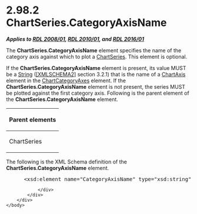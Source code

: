 <html dir="LTR" xmlns:mshelp="http://msdn.microsoft.com/mshelp" xmlns:ddue="http://ddue.schemas.microsoft.com/authoring/2003/5" xmlns:xlink="http://www.w3.org/1999/xlink" xmlns:tool="http://www.microsoft.com/tooltip">
    <head>
        <meta http-equiv="Content-Type" content="text/html; CHARSET=utf-8"></meta>
        <meta name="save" content="history"></meta>
        <title>2.98.2 ChartSeries.CategoryAxisName</title>
        <xml>
            <mshelp:toctitle title="2.98.2 ChartSeries.CategoryAxisName"></mshelp:toctitle>
            <mshelp:rltitle title="[MS-RDL]: ChartSeries.CategoryAxisName"></mshelp:rltitle>
            <mshelp:keyword index="A" term="95748a3d-672a-4ece-b7ce-25bd6ddb91c8"></mshelp:keyword>
            <mshelp:attr name="DCSext.ContentType" value="open specification"></mshelp:attr>
            <mshelp:attr name="AssetID" value="95748a3d-672a-4ece-b7ce-25bd6ddb91c8"></mshelp:attr>
            <mshelp:attr name="TopicType" value="kbRef"></mshelp:attr>
            <mshelp:attr name="DCSext.Title" value="[MS-RDL]: ChartSeries.CategoryAxisName" />
        </xml>
    </head>
    <body>
        <div id="header">
            <h1 class="heading">2.98.2 ChartSeries.CategoryAxisName</h1>
        </div>
        <div id="mainSection">
            <div id="mainBody">
                <div id="allHistory" class="saveHistory"></div>
                <div id="sectionSection0" class="section" name="collapseableSection">
                    

<p><b><i>Applies to </i></b><a href="1e855f94-4617-47e4-b89e-0856c6cb420f.html"><b><i>RDL 2008/01</i></b></a><b><i>,
</i></b><a href="3428e690-a348-4ec7-8a6a-8efb42d2cdee.html"><b><i>RDL 2010/01</i></b></a><b><i>,
and </i></b><a href="52ce3983-2bfc-4e72-9359-42aaf5fe4509.html"><b><i>RDL 2016/01</i></b></a></p>

<p>The <b>ChartSeries.CategoryAxisName</b> element specifies
the name of the category axis against which to plot a <a href="aee11573-3fcf-4365-938b-e6c8ceece6e1.html">ChartSeries</a>. This element
is optional.</p>

<p>If the <b>ChartSeries.CategoryAxisName</b> element is
present, its value MUST be a <a href="1ed81ef3-a683-45e3-aaad-bd2bbe71bc3d.html">String</a>
(<a href="https://go.microsoft.com/fwlink/?LinkId=90610">[XMLSCHEMA2]</a>
section 3.2.1) that is the name of a <a href="0c19f1cb-ef68-4c28-a2d0-8601b7fd0f32.html">ChartAxis</a> element in the <a href="21152052-6b5a-4c87-a0af-658005e15c9d.html">ChartCategoryAxes</a> element.
If the <b>ChartSeries.CategoryAxisName</b> element is not present, the series
MUST be plotted against the first category axis. Following is the parent
element of the <b>ChartSeries.CategoryAxisName</b> element.</p>

<table>
 <thead>
  <tr>
   <th>
   <p>Parent elements</p>
   </th>
  </tr>
 </thead>
 <tr>
  <td>
  <p>ChartSeries</p>
  </td>
 </tr>
</table>

<p>The following is the XML Schema definition of the <b>ChartSeries.CategoryAxisName</b>
element.</p>

<dl>
<dd>
<div><pre> &lt;xsd:element name=&quot;CategoryAxisName&quot; type=&quot;xsd:string&quot; minOccurs=&quot;0&quot; /&gt;
</pre></div>
</dd></dl>


                </div>
            </div>
        </div>
    </body>
</html>